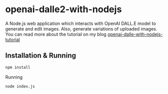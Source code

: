 # openai-dalle2-with-nodejs

A Node.js web application which interacts with OpenAI DALL.E model to generate and edit images. Also, generate variations of uploaded images.
You can read more about the tutorial on my blog [openai-dalle-with-nodejs-tutorial](https://techpro.ninja/openai-dalle-with-nodejs-tutorial/)

## Installation & Running

```sh
npm install
```

Running

```sh
node index.js
```
